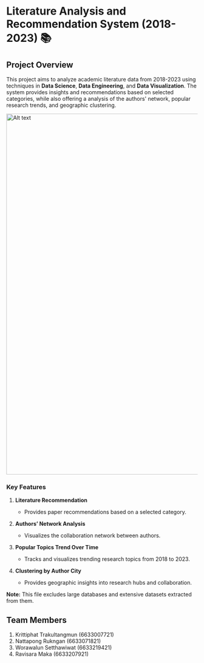 # Literature Analysis and Recommendation System (2018-2023) 📚

## Project Overview  
This project aims to analyze academic literature data from 2018-2023 using techniques in **Data Science**, **Data Engineering**, and **Data Visualization**. The system provides insights and recommendations based on selected categories, while also offering a analysis of the authors' network, popular research trends, and geographic clustering.


<img src="https://drive.google.com/uc?export=view&id=1NdcW3gU2EuzWJILdOlZ8L4RXwnNuj-un" alt="Alt text" width="950"/>

### Key Features
1. **Literature Recommendation**  
   - Provides paper recommendations based on a selected category.

2. **Authors’ Network Analysis**  
   - Visualizes the collaboration network between authors.

3. **Popular Topics Trend Over Time**  
   - Tracks and visualizes trending research topics from 2018 to 2023.

4. **Clustering by Author City**  
   - Provides geographic insights into research hubs and collaboration.  

**Note:** This file excludes large databases and extensive datasets extracted from them.  

## Team Members
1. Krittiphat Trakultangmun (6633007721)  
2. Nattapong Rukngan (6633071821)  
3. Worawalun Setthawiwat (6633219421)  
4. Ravisara Maka (6633207921)  
